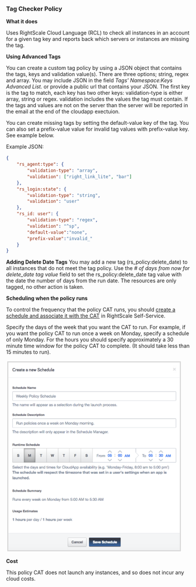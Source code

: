 ### Tag Checker Policy

**What it does**

Uses RightScale Cloud Language (RCL) to check all instances in an account for a given tag key and reports back which
servers or instances are missing the tag.

**Using Advanced Tags**

You can create a custom tag policy by using a JSON object that contains the tags, keys and validation value(s).  There are three options; string, regex and array.  You may include JSON in the field *Tags' Namespace:Keys Advanced List.* or provide a public url that contains your JSON.  The first key is the tag to match, each key has two other keys: validation-type is either array, string or regex.  validation includes the values the tag must contain.  If the tags and values are not on the server than the server will be reported in the email at the end of the cloudapp exectuion.

You can create missing tags by setting the default-value key of the tag. You can also set a prefix-value value for invalid tag values with prefix-value key. See example below.  

Example JSON:
```json
{
	"rs_agent:type": {
		"validation-type": "array",
		"validation": ["right_link_lite", "bar"]
	},
	"rs_login:state": {
		"validation-type": "string",
		"validation": "user"
	},
	"rs_id: user": {
		"validation-type": "regex",
		"validation": "^sp",
		"default-value":"none",
		"prefix-value":"invalid_"
	}
}
```

**Adding Delete Date Tags**
You may add a new tag (rs_policy:delete_date) to all instances that do not meet the tag policy.   Use the *# of days from now for delete_date tag value* field to set the rs_policy:delete_date tag value with the date the number of days from the run date.  The resources are only tagged, no other action is taken.

**Scheduling when the policy runs**

To control the frequency that the policy CAT runs, you should [create a schedule and associate it with the CAT](http://docs.rightscale.com/ss/guides/ss_creating_schedules.html) in RightScale Self-Service.

Specify the days of the week that you want the CAT to run. For example, if you want the policy CAT to run once a week on Monday, specify a schedule of only Monday. For the hours you should specify approximately a 30 minute time window for the policy CAT to complete. (It should take less than 15 minutes to run).

<img src="imgs/create_a_new_schedule.png">

**Cost**

This policy CAT does not launch any instances, and so does not incur any cloud costs.
